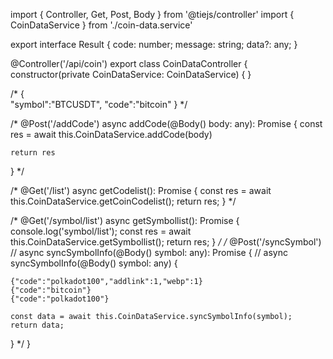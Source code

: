 import { Controller, Get, Post, Body } from '@tiejs/controller'
import { CoinDataService } from './coin-data.service'

export interface Result {
  code: number;
  message: string;
  data?: any;
}

@Controller('/api/coin')
export class CoinDataController {
  constructor(private CoinDataService: CoinDataService) { }

  /*
  {    
    "symbol":"BTCUSDT",
    "code":"bitcoin"
  }
  */

  /*
  @Post('/addCode')
  async addCode(@Body() body: any): Promise<Result> {
    const res = await this.CoinDataService.addCode(body)

    return res
  }
  */

  /*
  @Get('/list')
  async getCodelist(): Promise<Result> {
    const res = await this.CoinDataService.getCoinCodelist();
    return res;
  }
  */

  /*
  @Get('/symbol/list')
  async getSymbollist(): Promise<Result> {
    console.log('symbol/list');
    const res = await this.CoinDataService.getSymbollist();
    return res;
  }
  */
  /*
  @Post('/syncSymbol')
  // async syncSymbolInfo(@Body() symbol: any): Promise<Result> {
  // async syncSymbolInfo(@Body() symbol: any) {

    {"code":"polkadot100","addlink":1,"webp":1}
    {"code":"bitcoin"}
    {"code":"polkadot100"}

    const data = await this.CoinDataService.syncSymbolInfo(symbol);
    return data;
  }
 */
}
